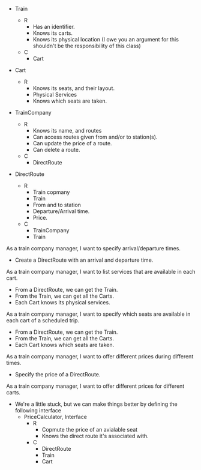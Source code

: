  * Train
   * R
     * Has an identifier.
     * Knows its carts.
     * Knows its physical location (I owe you an argument for this shouldn't be the responsibility of this class)
   * C
     * Cart
 
 
 * Cart
   * R
     * Knows its seats, and their layout.
     * Physical Services
     * Knows which seats are taken.
 



 * TrainCompany
   * R
     * Knows its name, and routes
     * Can access routes given from and/or to station(s).
     * Can update the price of a route.
     * Can delete a route.
   * C
     * DirectRoute


 * DirectRoute
   * R
     * Train copmany
     * Train
     * From and to station
     * Departure/Arrival time.
     * Price.
   * C
     * TrainCompany
     * Train





As a train company manager, I want to specify arrival/departure times.
* Create a DirectRoute with an arrival and departure time.

As a train company manager, I want to list services that are available in each cart.
 * From a DirectRoute, we can get the Train.
 * From the Train, we can get all the Carts.
 * Each Cart knows its physical services.


As a train company manager, I want to specify which seats are available in each cart of a scheduled trip.
* From a DirectRoute, we can get the Train.
* From the Train, we can get all the Carts.
* Each Cart knows which seats are taken.


As a train company manager, I want to offer different prices during different times.
 * Specify the price of a DirectRoute.
 
As a train company manager, I want to offer different prices for different carts.
 * We're a little stuck, but we can make things better by defining the following interface
   * PriceCalculator, Interface
     * R
        * Copmute the price of an avialable seat
        * Knows the direct route it's associated with.
     * C
        * DirectRoute
        * Train
        * Cart
